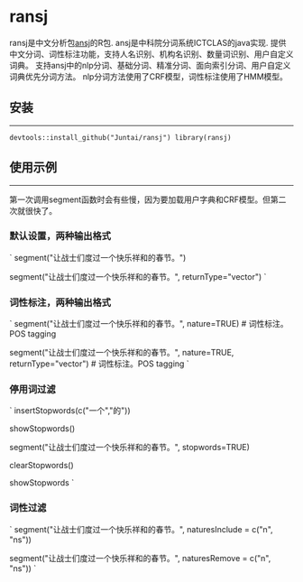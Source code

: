 # ransj
ransj是中文分析包[ansj](https://github.com/NLPchina/ansj_seg)的R包.
ansj是中科院分词系统ICTCLAS的java实现. 提供中文分词、词性标注功能，支持人名识别、机构名识别、数量词识别、用户自定义词典。
支持ansj中的nlp分词、基础分词、精准分词、面向索引分词、用户自定义词典优先分词方法。
nlp分词方法使用了CRF模型，词性标注使用了HMM模型。

## 安装
***
`
devtools::install_github("Juntai/ransj")
library(ransj)
`
## 使用示例
***
第一次调用segment函数时会有些慢，因为要加载用户字典和CRF模型。但第二次就很快了。
### 默认设置，两种输出格式
`
segment("让战士们度过一个快乐祥和的春节。")

segment("让战士们度过一个快乐祥和的春节。", returnType="vector")
`
### 词性标注，两种输出格式
`
segment("让战士们度过一个快乐祥和的春节。", nature=TRUE) # 词性标注。POS tagging

segment("让战士们度过一个快乐祥和的春节。", nature=TRUE, returnType="vector") # 词性标注。POS tagging
`
### 停用词过滤
`
insertStopwords(c("一个","的"))

showStopwords()

segment("让战士们度过一个快乐祥和的春节。", stopwords=TRUE)

clearStopwords()

showStopwords
`
### 词性过滤
`
segment("让战士们度过一个快乐祥和的春节。", naturesInclude = c("n", "ns"))

segment("让战士们度过一个快乐祥和的春节。", naturesRemove = c("n", "ns"))
`